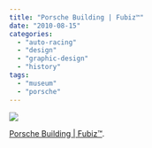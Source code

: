 ```yaml
---
title: "Porsche Building | Fubiz™"
date: "2010-08-15"
categories: 
  - "auto-racing"
  - "design"
  - "graphic-design"
  - "history"
tags: 
  - "museum"
  - "porsche"
---
```


[![](images/709-550x385.jpg)](http://www.fubiz.net/2010/08/07/porsche-building/)

[Porsche Building | Fubiz™](http://www.fubiz.net/2010/08/07/porsche-building/).

